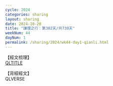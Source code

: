 ```yaml
---
cycle: 2024
categories: sharing
layout: sharing
date: 2024-10-28
title: "謙理之行：第302天/共730天"
weekNum: 44
dayNum: 1
permalink: /sharing/2024/wk44-day1-qianli.html
---
```

【經文梳理】  
[QLTITLE](QLLINK)

【背經經文】  
QLVERSE
